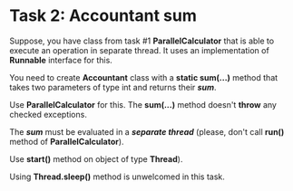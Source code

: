 # Task 2: Accountant sum

Suppose, you have class from task #1 **ParallelCalculator** that is able to execute an operation in separate thread.
It uses an implementation of **Runnable** interface for this.

You need to create **Accountant** class with a **static sum(...)** method that takes two parameters of type int and
returns their **_sum_**.

Use **ParallelCalculator** for this. The **sum(...)** method doesn't **throw** any checked exceptions.

The **_sum_** must be evaluated in a **_separate thread_**  (please, don't call **run()** method of **ParallelCalculator**). 

Use **start()** method on object of type **Thread**).

Using **Thread.sleep()** method is unwelcomed in this task.